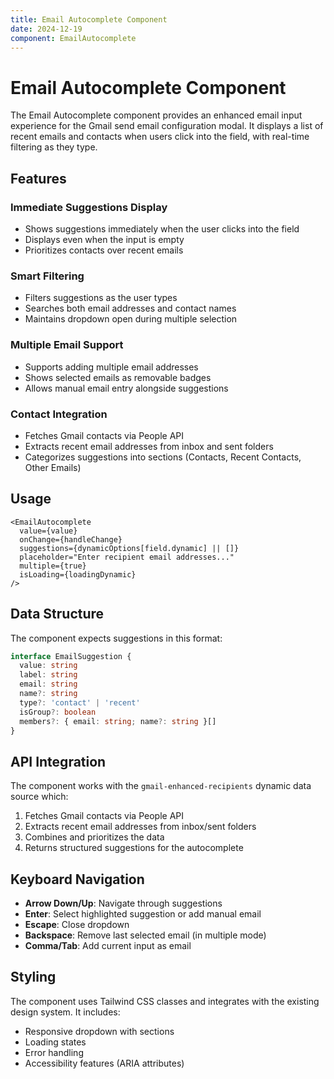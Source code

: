 ```yaml
---
title: Email Autocomplete Component
date: 2024-12-19
component: EmailAutocomplete
---
```


# Email Autocomplete Component

The Email Autocomplete component provides an enhanced email input experience for the Gmail send email configuration modal. It displays a list of recent emails and contacts when users click into the field, with real-time filtering as they type.

## Features

### Immediate Suggestions Display
- Shows suggestions immediately when the user clicks into the field
- Displays even when the input is empty
- Prioritizes contacts over recent emails

### Smart Filtering
- Filters suggestions as the user types
- Searches both email addresses and contact names
- Maintains dropdown open during multiple selection

### Multiple Email Support
- Supports adding multiple email addresses
- Shows selected emails as removable badges
- Allows manual email entry alongside suggestions

### Contact Integration
- Fetches Gmail contacts via People API
- Extracts recent email addresses from inbox and sent folders
- Categorizes suggestions into sections (Contacts, Recent Contacts, Other Emails)

## Usage

```tsx
<EmailAutocomplete
  value={value}
  onChange={handleChange}
  suggestions={dynamicOptions[field.dynamic] || []}
  placeholder="Enter recipient email addresses..."
  multiple={true}
  isLoading={loadingDynamic}
/>
```

## Data Structure

The component expects suggestions in this format:

```typescript
interface EmailSuggestion {
  value: string
  label: string
  email: string
  name?: string
  type?: 'contact' | 'recent'
  isGroup?: boolean
  members?: { email: string; name?: string }[]
}
```

## API Integration

The component works with the `gmail-enhanced-recipients` dynamic data source which:

1. Fetches Gmail contacts via People API
2. Extracts recent email addresses from inbox/sent folders
3. Combines and prioritizes the data
4. Returns structured suggestions for the autocomplete

## Keyboard Navigation

- **Arrow Down/Up**: Navigate through suggestions
- **Enter**: Select highlighted suggestion or add manual email
- **Escape**: Close dropdown
- **Backspace**: Remove last selected email (in multiple mode)
- **Comma/Tab**: Add current input as email

## Styling

The component uses Tailwind CSS classes and integrates with the existing design system. It includes:

- Responsive dropdown with sections
- Loading states
- Error handling
- Accessibility features (ARIA attributes)
